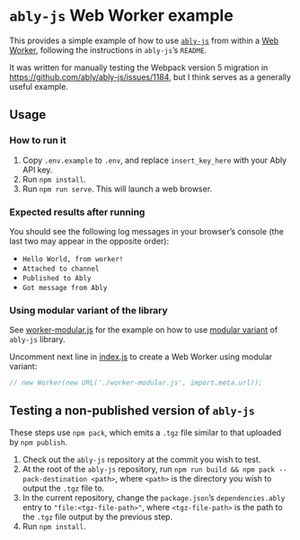 # `ably-js` Web Worker example

This provides a simple example of how to use [`ably-js`](https://github.com/ably/ably-js) from within a [Web Worker](https://developer.mozilla.org/en-US/docs/Web/API/Web_Workers_API), following the instructions in `ably-js`’s `README`.

It was written for manually testing the Webpack version 5 migration in https://github.com/ably/ably-js/issues/1184, but I think serves as a generally useful example.

## Usage

### How to run it

1. Copy `.env.example` to `.env`, and replace `insert_key_here` with your Ably API key.
2. Run `npm install`.
3. Run `npm run serve`. This will launch a web browser.

### Expected results after running

You should see the following log messages in your browser’s console (the last two may appear in the opposite order):

- `Hello World, from worker!`
- `Attached to channel`
- `Published to Ably`
- `Got message from Ably`

### Using modular variant of the library

See [worker-modular.js](./src/worker-modular.js) for the example on how to use [modular variant](https://github.com/ably/ably-js/tree/integration/v2?tab=readme-ov-file#modular-tree-shakable-variant) of `ably-js` library.

Uncomment next line in [index.js](./src/index.js) to create a Web Worker using modular variant:

```javascript
// new Worker(new URL('./worker-modular.js', import.meta.url));
```

## Testing a non-published version of `ably-js`

These steps use `npm pack`, which emits a `.tgz` file similar to that uploaded by `npm publish`.

1. Check out the `ably-js` repository at the commit you wish to test.
2. At the root of the `ably-js` repository, run `npm run build && npm pack --pack-destination <path>`, where `<path>` is the directory you wish to output the `.tgz` file to.
3. In the current repository, change the `package.json`’s `dependencies.ably` entry to `"file:<tgz-file-path>"`, where `<tgz-file-path>` is the path to the `.tgz` file output by the previous step.
4. Run `npm install`.
